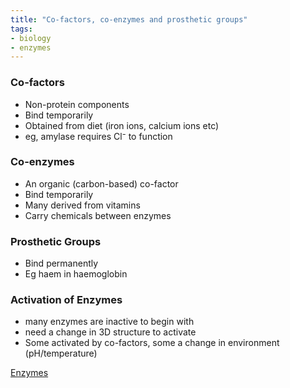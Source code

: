 ```yaml
---
title: "Co-factors, co-enzymes and prosthetic groups"
tags:
- biology
- enzymes
---
```


### Co-factors

- Non-protein components
- Bind temporarily
- Obtained from diet (iron ions, calcium ions etc)
- eg, amylase requires Cl⁻ to function

### Co-enzymes

- An organic (carbon-based) co-factor
- Bind temporarily
- Many derived from vitamins
- Carry chemicals between enzymes

### Prosthetic Groups

- Bind permanently
- Eg haem in haemoglobin


### Activation of Enzymes

- many enzymes are inactive to begin with
- need a change in 3D structure to activate
- Some activated by co-factors, some a change in environment (pH/temperature)


[Enzymes](sixth/Biology/Enzymes/Enzymes)